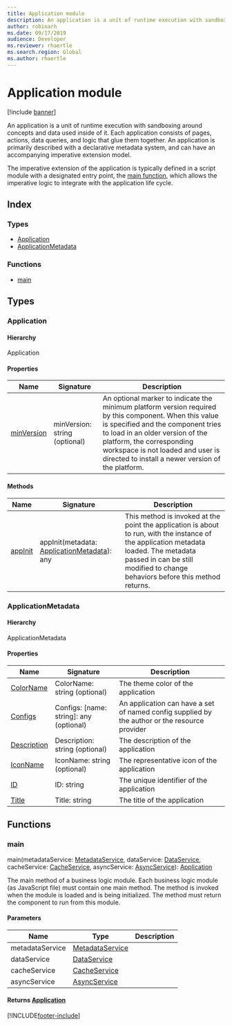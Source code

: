 ```yaml
---
title: Application module
description: An application is a unit of runtime execution with sandboxing around concepts and data used inside of it.
author: robinarh
ms.date: 09/17/2019
audience: Developer
ms.reviewer: rhaertle
ms.search.region: Global
ms.author: rhaertle
---
```


# Application module

[!include [banner](../../../../includes/banner.md)]

An application is a unit of runtime execution with sandboxing around concepts and data used inside of it. Each application consists of pages, actions, data queries, and logic that glue them together. An application is primarily described with a declarative metadata system, and can have an accompanying imperative extension model.

The imperative extension of the application is typically defined in a script module with a designated entry point, the [main function](#main), which allows the imperative logic to integrate with the application life cycle.

## Index

### Types

* [Application](../interfaces/services-application-iapplication.md)
* [ApplicationMetadata](../interfaces/services-application-iapplicationmetadata.md)

### Functions

* [main](services-application.md#main)

## Types


### Application

#### Hierarchy

Application <br>

#### Properties

| Name | Signature | Description |
| ---- | --------- | ----------- |
| [minVersion](../interfaces/services-application-iapplication.md#minversion) |minVersion: string (optional)  <br>|An optional marker to indicate the minimum platform version required by this component. When this value is specified and the component tries to load in an older version of the platform, the corresponding workspace is not loaded and user is directed to install a newer version of the platform.<br>  |

#### Methods

| Name | Signature | Description |
| ---- | --------- | ----------- |
| [appInit](../interfaces/services-application-iapplication.md#appinit) |appInit(metadata: [ApplicationMetadata](../interfaces/services-application-iapplicationmetadata.md)): any|This method is invoked at the point the application is about to run, with the instance of the application metadata loaded. The metadata passed in can be still modified to change behaviors before this method returns.<br>  |


### ApplicationMetadata

#### Hierarchy

ApplicationMetadata <br>

#### Properties

| Name | Signature | Description |
| ---- | --------- | ----------- |
| [ColorName](../interfaces/services-application-iapplicationmetadata.md#colorname) |ColorName: string (optional)  <br>|The theme color of the application<br>  |
| [Configs](../interfaces/services-application-iapplicationmetadata.md#configs) |Configs: [name: string]: any (optional)  <br>|An application can have a set of named config supplied by the author or the resource provider<br>  |
| [Description](../interfaces/services-application-iapplicationmetadata.md#description) |Description: string (optional)  <br>|The description of the application<br>  |
| [IconName](../interfaces/services-application-iapplicationmetadata.md#iconname) |IconName: string (optional)  <br>|The representative icon of the application<br>  |
| [ID](../interfaces/services-application-iapplicationmetadata.md#id) |ID: string <br>|The unique identifier of the application<br>  |
| [Title](../interfaces/services-application-iapplicationmetadata.md#title) |Title: string <br>|The title of the application<br>  |

## Functions


### main
main(metadataService: [MetadataService](../interfaces/services-business-logic-services-imetadataservice.md), dataService: [DataService](../interfaces/services-business-logic-services-idataservice.md), cacheService: [CacheService](../interfaces/services-business-logic-services-icacheservice.md), asyncService: [AsyncService](../interfaces/services-business-logic-services-iasyncservice.md)): [Application](../interfaces/services-application-iapplication.md)

The main method of a business logic module. Each business logic module (as JavaScript file) must contain one main method. The method
is invoked when the module is loaded and is being initialized. The method must return the component to run from this module.


#### Parameters

| Name | Type | Description |
| ---- | ---- | ----------- |
| metadataService|[MetadataService](../interfaces/services-business-logic-services-imetadataservice.md)||
| dataService|[DataService](../interfaces/services-business-logic-services-idataservice.md)||
| cacheService|[CacheService](../interfaces/services-business-logic-services-icacheservice.md)||
| asyncService|[AsyncService](../interfaces/services-business-logic-services-iasyncservice.md)||

#### Returns [Application](../interfaces/services-application-iapplication.md)



[!INCLUDE[footer-include](../../../../../../includes/footer-banner.md)]